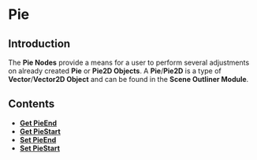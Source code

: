 # Pie

## Introduction

The **Pie Nodes** provide a means for a user to perform several adjustments on already created **Pie** or **Pie2D Objects**. A **Pie**/**Pie2D** is a type of **Vector**/**Vector2D Object** and can be found in the **Scene Outliner Module**.

## Contents

* [**Get PieEnd**](getpieend.md)
* [**Get PieStart**](getpiestart.md)
* [**Set PieEnd**](setpieend.md)
* [**Set PieStart**](setpiestart.md)




